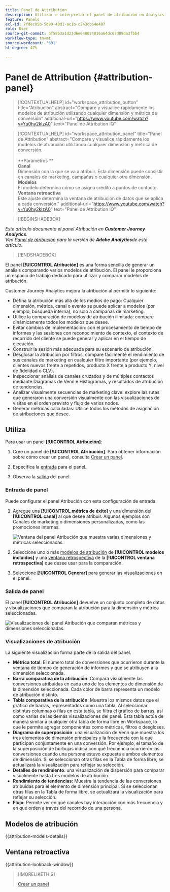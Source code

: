 ```yaml
---
title: Panel de Attribution
description: Utilizar e interpretar el panel de atribución en Analysis Workspace.
feature: Panels
exl-id: 7fdec05b-5d99-48d1-ac1b-c243cb64e487
role: User
source-git-commit: bf5853a1d23d6e648024016a64dc67d09da3fbb4
workflow-type: tm+mt
source-wordcount: '691'
ht-degree: 47%

---
```


# Panel de Attribution {#attribution-panel}

<!-- markdownlint-disable MD034 -->

>[!CONTEXTUALHELP]
>id="workspace_attribution_button"
>title="Atribución"
>abstract="Compare y visualice rápidamente los modelos de atribución utilizando cualquier dimensión y métrica de conversión"
>additional-url="https://www.youtube.com/watch?v=Yu0hy2klzA0" text="Panel de Attribution IQ"

>[!CONTEXTUALHELP]
>id="workspace_attribution_panel"
>title="Panel de Attribution"
>abstract="Compare y visualice rápidamente los modelos de atribución utilizando cualquier dimensión y métrica de conversión.<br/><br/>**Parámetros **<br/>**Canal**<br/> Dimensión con la que se va a atribuir. Esta dimensión puede consistir en canales de marketing, campañas o cualquier otra dimensión.<br/>**Modelos**<br/> El modelo determina cómo se asigna crédito a puntos de contacto.<br/>**Ventana retroactiva**<br/> Este ajuste determina la ventana de atribución de datos que se aplica a cada conversión."
>additional-url="https://www.youtube.com/watch?v=Yu0hy2klzA0" text="Panel de Attribution IQ"

<!-- markdownlint-enable MD034 -->

>[!BEGINSHADEBOX]

*Este artículo documenta el panel Atribución en **Customer Journey Analytics**.<br/>Vea [Panel de atribución](https://experienceleague.adobe.com/en/docs/analytics/analyze/analysis-workspace/panels/attribution) para la versión de **Adobe Analytics**de este artículo.*

>[!ENDSHADEBOX]

El panel **[!UICONTROL Atribución]** es una forma sencilla de generar un análisis comparando varios modelos de atribución. El panel le proporciona un espacio de trabajo dedicado para utilizar y comparar modelos de atribución.

Customer Journey Analytics mejora la atribución al permitir lo siguiente:

* Defina la atribución más allá de los medios de pago: Cualquier dimensión, métrica, canal o evento se puede aplicar a modelos (por ejemplo, búsqueda interna), no solo a campañas de marketing.
* Utilice la comparación de modelos de atribución ilimitada: compare dinámicamente todos los modelos que desee.
* Evitar cambios de implementación: con el procesamiento de tiempo de informes y las sesiones con reconocimiento de contexto, el contexto de recorrido del cliente se puede generar y aplicar en el tiempo de ejecución.
* Construir la sesión más adecuada para su escenario de atribución.
* Desglosar la atribución por filtros: compare fácilmente el rendimiento de sus canales de marketing en cualquier filtro importante (por ejemplo, clientes nuevos frente a repetidos, producto X frente a producto Y, nivel de fidelidad o CLV).
* Inspeccionar análisis de canales cruzados y de múltiples contactos mediante Diagramas de Venn e Histogramas, y resultados de atribución de tendencias.
* Analizar visualmente secuencias de marketing clave: explore las rutas que generaron una conversión visualmente con las visualizaciones de visitas en el orden previsto y flujo de varios nodos.
* Generar métricas calculadas: Utilice todos los métodos de asignación de atribuciones que desee.

## Utiliza

Para usar un panel **[!UICONTROL Atribución]**:

1. Cree un panel de **[!UICONTROL Atribución]**. Para obtener información sobre cómo crear un panel, consulta [Crear un panel](panels.md#create-a-panel).

1. Especifica la [entrada](#panel-input) para el panel.

1. Observa la [salida](#panel-output) del panel.

### Entrada de panel

Puede configurar el panel Atribución con esta configuración de entrada:

1. Agregue una **[!UICONTROL métrica de éxito]** y una dimensión del **[!UICONTROL canal]** al que desee atribuir. Algunos ejemplos son Canales de marketing o dimensiones personalizadas, como las promociones internas.

   ![Ventana del panel Atribución que muestra varias dimensiones y métricas seleccionadas.](assets/attribution-panel.png)

1. Seleccione uno o más [modelos de atribución](#attribution-models) de **[!UICONTROL modelos incluidos]** y una [ventana retrospectiva](#lookback-window) de la **[!UICONTROL ventana retrospectiva]** que desee usar para la comparación.

1. Seleccione **[!UICONTROL Generar]** para generar las visualizaciones en el panel.

### Salida de panel

El panel **[!UICONTROL Atribución]** devuelve un conjunto completo de datos y visualizaciones que comparan la atribución para la dimensión y métrica seleccionadas.

![Visualizaciones del panel Atribución que comparan métricas y dimensiones seleccionadas.](assets/attr_panel_vizs.png)

### Visualizaciones de atribución

La siguiente visualización forma parte de la salida del panel.

* **Métrica total**: El número total de conversiones que ocurrieron durante la ventana de tiempo de generación de informes y que se atribuyen a la dimensión seleccionada.
* **Barra comparativa de la atribución**: Compara visualmente las conversiones atribuidas en cada uno de los elementos de dimensión de la dimensión seleccionada. Cada color de barra representa un modelo de atribución distinto.
* **Tabla comparativa de la atribución**: Muestra los mismos datos que el gráfico de barras, representados como una tabla. Al seleccionar distintas columnas o filas en esta tabla, se filtra el gráfico de barras, así como varias de las demás visualizaciones del panel. Esta tabla actúa de manera similar a cualquier otra tabla de forma libre en Workspace, lo que le permite agregar componentes como métricas, filtros o desgloses.
* **Diagrama de superposición**: una visualización de Venn que muestra los tres elementos de dimensión principales y la frecuencia con la que participan conjuntamente en una conversión. Por ejemplo, el tamaño de la superposición de burbujas indica con qué frecuencia ocurrieron las conversiones cuando una persona estuvo expuesta a ambos elementos de dimensión. Si se seleccionan otras filas en la Tabla de forma libre, se actualizará la visualización para reflejar su selección.
* **Detalles de rendimiento**: una visualización de dispersión para comparar visualmente hasta tres modelos de atribución.
* **Rendimiento de tendencias**: Muestra la tendencia de las conversiones atribuidas para el elemento de dimensión principal. Si se seleccionan otras filas en la Tabla de forma libre, se actualizará la visualización para reflejar su selección.
* **Flujo**: Permite ver en qué canales hay interacción con más frecuencia y en qué orden a través del recorrido de una persona.

## Modelos de atribución

{{attribution-models-details}}

## Ventana retroactiva

{{attribution-lookback-window}}

>[!MORELIKETHIS]
>
> [Crear un panel](/help/analysis-workspace/c-panels/panels.md#create-a-panel)
>
